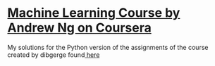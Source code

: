 # <a href="https://www.coursera.org/learn/machine-learning"> Machine Learning Course by Andrew Ng on Coursera</a>

My solutions for the Python version of the assignments of the course created by dibgerge found<a href="https://github.com/dibgerge/ml-coursera-python-assignments"> here</a>

